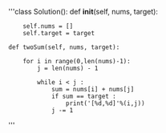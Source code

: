 '''class Solution():
    def __init__(self, nums, target):
        
        self.nums = []
        self.target = target
        
    def twoSum(self, nums, target):
                             
        for i in range(0,len(nums)-1): 
            j = len(nums) - 1
           
            while i < j :
                sum = nums[i] + nums[j]
                if sum == target :
                    print('[%d,%d]'%(i,j))
                j -= 1		
'''
